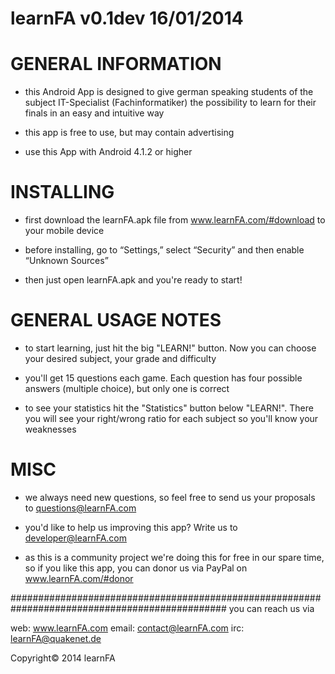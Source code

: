 learnFA v0.1dev 16/01/2014
============================

GENERAL INFORMATION
============================
- this Android App is designed to give german speaking students of the subject IT-Specialist 
  (Fachinformatiker) the possibility to learn for their finals in an easy and 
  intuitive way

- this app is free to use, but may contain advertising

- use this App with Android 4.1.2 or higher

INSTALLING
============================
- first download the learnFA.apk file from www.learnFA.com/#download to your mobile device

- before installing, go to “Settings,” select “Security” and then enable “Unknown Sources” 

- then just open learnFA.apk and you're ready to start!

GENERAL USAGE NOTES
============================
- to start learning, just hit the big "LEARN!" button. Now you can choose your desired subject,
  your grade and difficulty

- you'll get 15 questions each game. Each question has four possible answers (multiple choice), 
  but only one is correct

- to see your statistics hit the "Statistics" button below "LEARN!". There you will see your 
  right/wrong ratio for each subject so you'll know your weaknesses

MISC
============================
- we always need new questions, so feel free to send us your proposals to questions@learnFA.com

- you'd like to help us improving this app? Write us to developer@learnFA.com

- as this is a community project we're doing this for free in our spare time, so if you
  like this app, you can donor us via PayPal on www.learnFA.com/#donor

###############################################################################################
you can reach us via

web:    www.learnFA.com
email:  contact@learnFA.com
irc:    learnFA@quakenet.de

Copyright© 2014 learnFA
